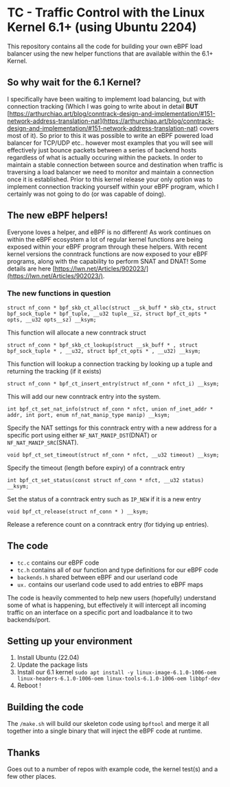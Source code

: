 # TC - Traffic Control with the Linux Kernel 6.1+ (using Ubuntu 2204)

This repository contains all the code for building your own eBPF load balancer using the new helper functions that are available within the 6.1+ Kernel.

## So why wait for the 6.1 Kernel?

I specifically have been waiting to implememt load balancing, but with connection tracking (Which I was going to write about in detail **BUT** [https://arthurchiao.art/blog/conntrack-design-and-implementation/#151-network-address-translation-nat](https://arthurchiao.art/blog/conntrack-design-and-implementation/#151-network-address-translation-nat) covers most of it). So prior to this it was possible to write an eBPF powered load balancer for TCP/UDP etc.. however most examples that you will see will effectively just bounce packets between a series of backend hosts regardless of what is actually occuring within the packets. In order to maintain a stable connection between source and destination when traffic is traversing a load balancer we need to monitor and maintain a connection once it is established. Prior to this kernel release your only option was to implement connection tracking yourself within your eBPF program, which I certainly was not going to do (or was capable of doing).

## The new eBPF helpers!

Everyone loves a helper, and eBPF is no different! As work continues on within the eBPF ecosystem a lot of regular kernel functions are being exposed within your eBPF program through these helpers. With recent kernel versions the conntrack functions are now exposed to your eBPF programs, along with the capability to perform SNAT and DNAT! Some details are here [https://lwn.net/Articles/902023/](https://lwn.net/Articles/902023/).

### The new functions in question

`struct nf_conn * bpf_skb_ct_alloc(struct __sk_buff * skb_ctx, struct bpf_sock_tuple * bpf_tuple, __u32 tuple__sz, struct bpf_ct_opts * opts, __u32 opts__sz) __ksym;`

This function will allocate a new conntrack struct

`struct nf_conn * bpf_skb_ct_lookup(struct __sk_buff * , struct bpf_sock_tuple * , __u32, struct bpf_ct_opts * , __u32) __ksym;`

This function will lookup a connection tracking by looking up a tuple and returning the tracking (if it exists)

`struct nf_conn * bpf_ct_insert_entry(struct nf_conn * nfct_i) __ksym;`

This will add our new conntrack entry into the system.

`int bpf_ct_set_nat_info(struct nf_conn * nfct, union nf_inet_addr * addr, int port, enum nf_nat_manip_type manip) __ksym;`

Specify the NAT settings for this conntrack entry with a new address for a specific port using either `NF_NAT_MANIP_DST`(DNAT) or `NF_NAT_MANIP_SRC`(SNAT).

`void bpf_ct_set_timeout(struct nf_conn * nfct, __u32 timeout) __ksym;`

Specify the timeout (length before expiry) of a conntrack entry

`int bpf_ct_set_status(const struct nf_conn * nfct, __u32 status) __ksym;`

Set the status of a conntrack entry such as `IP_NEW` if it is a new entry

`void bpf_ct_release(struct nf_conn * ) __ksym;`

Release a reference count on a conntrack entry (for tidying up entries).

## The code

- `tc.c` contains our eBPF code
- `tc.h` contains all of our function and type definitions for our eBPF code
- `backends.h` shared between eBPF and our userland code
- `ux.` contains our userland code used to add entries to eBPF maps

The code is heavily commented to help new users (hopefully) understand some of what is happening, but effectively it will intercept all incoming traffic on an interface on a specific port and loadbalance it to two backends/port. 

## Setting up your environment

1. Install Ubuntu (22.04)
2. Update the package lists
3. Install our 6.1 kernel `sudo apt install -y linux-image-6.1.0-1006-oem linux-headers-6.1.0-1006-oem linux-tools-6.1.0-1006-oem libbpf-dev`
4. Reboot !

## Building the code

The `/make.sh` will build our skeleton code using `bpftool` and merge it all together into a single binary that will inject the eBPF code at runtime.

## Thanks

Goes out to a number of repos with example code, the kernel test(s) and a few other places.
